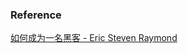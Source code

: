 ### Reference

[如何成为一名黑客 - Eric Steven Raymond](https://translations.readthedocs.io/en/latest/hacker_howto.html#)